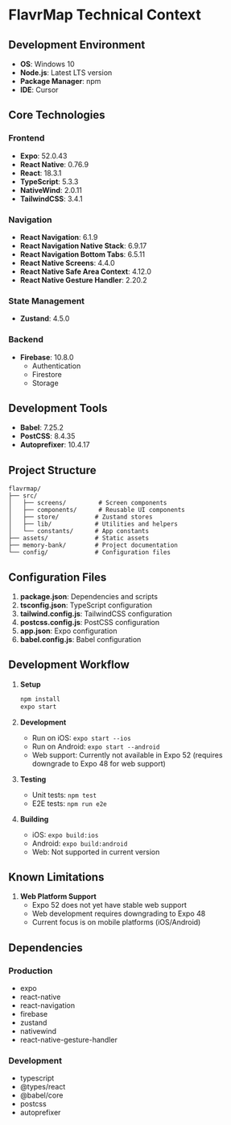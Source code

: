 # FlavrMap Technical Context

## Development Environment
- **OS**: Windows 10
- **Node.js**: Latest LTS version
- **Package Manager**: npm
- **IDE**: Cursor

## Core Technologies
### Frontend
- **Expo**: 52.0.43
- **React Native**: 0.76.9
- **React**: 18.3.1
- **TypeScript**: 5.3.3
- **NativeWind**: 2.0.11
- **TailwindCSS**: 3.4.1

### Navigation
- **React Navigation**: 6.1.9
- **React Navigation Native Stack**: 6.9.17
- **React Navigation Bottom Tabs**: 6.5.11
- **React Native Screens**: 4.4.0
- **React Native Safe Area Context**: 4.12.0
- **React Native Gesture Handler**: 2.20.2

### State Management
- **Zustand**: 4.5.0

### Backend
- **Firebase**: 10.8.0
  - Authentication
  - Firestore
  - Storage

## Development Tools
- **Babel**: 7.25.2
- **PostCSS**: 8.4.35
- **Autoprefixer**: 10.4.17

## Project Structure
```
flavrmap/
├── src/
│   ├── screens/         # Screen components
│   ├── components/      # Reusable UI components
│   ├── store/          # Zustand stores
│   ├── lib/            # Utilities and helpers
│   └── constants/      # App constants
├── assets/             # Static assets
├── memory-bank/        # Project documentation
└── config/             # Configuration files
```

## Configuration Files
1. **package.json**: Dependencies and scripts
2. **tsconfig.json**: TypeScript configuration
3. **tailwind.config.js**: TailwindCSS configuration
4. **postcss.config.js**: PostCSS configuration
5. **app.json**: Expo configuration
6. **babel.config.js**: Babel configuration

## Development Workflow
1. **Setup**
   ```bash
   npm install
   expo start
   ```

2. **Development**
   - Run on iOS: `expo start --ios`
   - Run on Android: `expo start --android`
   - Web support: Currently not available in Expo 52 (requires downgrade to Expo 48 for web support)

3. **Testing**
   - Unit tests: `npm test`
   - E2E tests: `npm run e2e`

4. **Building**
   - iOS: `expo build:ios`
   - Android: `expo build:android`
   - Web: Not supported in current version

## Known Limitations
1. **Web Platform Support**
   - Expo 52 does not yet have stable web support
   - Web development requires downgrading to Expo 48
   - Current focus is on mobile platforms (iOS/Android)

## Dependencies
### Production
- expo
- react-native
- react-navigation
- firebase
- zustand
- nativewind
- react-native-gesture-handler

### Development
- typescript
- @types/react
- @babel/core
- postcss
- autoprefixer 